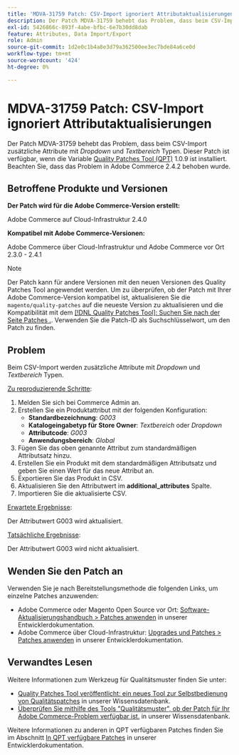 ```yaml
---
title: 'MDVA-31759 Patch: CSV-Import ignoriert Attributaktualisierungen'
description: Der Patch MDVA-31759 behebt das Problem, dass beim CSV-Import zusätzliche Attribute mit den Typen *Dropdown* und *Textbereich* ignoriert werden. Dieser Patch ist verfügbar, wenn das [Quality Patches Tool (QPT)](/help/announcements/adobe-commerce-announcements/magento-quality-patches-released-new-tool-to-self-serve-quality-patches.md) 1.0.9 installiert ist. Beachten Sie, dass das Problem in Adobe Commerce 2.4.2 behoben wurde.
exl-id: 5426866c-893f-4abe-bfbc-6e7b30dd8dab
feature: Attributes, Data Import/Export
role: Admin
source-git-commit: 1d2e0c1b4a8e3d79a362500ee3ec7bde84a6ce0d
workflow-type: tm+mt
source-wordcount: '424'
ht-degree: 0%

---
```


# MDVA-31759 Patch: CSV-Import ignoriert Attributaktualisierungen

Der Patch MDVA-31759 behebt das Problem, dass beim CSV-Import zusätzliche Attribute mit *Dropdown* und *Textbereich* Typen. Dieser Patch ist verfügbar, wenn die Variable [Quality Patches Tool (QPT)](/help/announcements/adobe-commerce-announcements/magento-quality-patches-released-new-tool-to-self-serve-quality-patches.md) 1.0.9 ist installiert. Beachten Sie, dass das Problem in Adobe Commerce 2.4.2 behoben wurde.

## Betroffene Produkte und Versionen

**Der Patch wird für die Adobe Commerce-Version erstellt:**

Adobe Commerce auf Cloud-Infrastruktur 2.4.0

**Kompatibel mit Adobe Commerce-Versionen:**

Adobe Commerce über Cloud-Infrastruktur und Adobe Commerce vor Ort 2.3.0 - 2.4.1

>[!NOTE]
>
>Der Patch kann für andere Versionen mit den neuen Versionen des Quality Patches Tool angewendet werden. Um zu überprüfen, ob der Patch mit Ihrer Adobe Commerce-Version kompatibel ist, aktualisieren Sie die `magento/quality-patches` auf die neueste Version zu aktualisieren und die Kompatibilität mit dem [[!DNL Quality Patches Tool]: Suchen Sie nach der Seite Patches .](https://devdocs.magento.com/quality-patches/tool.html#patch-grid). Verwenden Sie die Patch-ID als Suchschlüsselwort, um den Patch zu finden.

## Problem

Beim CSV-Import werden zusätzliche Attribute mit *Dropdown* und *Textbereich* Typen.

<u>Zu reproduzierende Schritte</u>:

1. Melden Sie sich bei Commerce Admin an.
1. Erstellen Sie ein Produktattribut mit der folgenden Konfiguration:
   * **Standardbezeichnung**: *G003*
   * **Katalogeingabetyp für Store Owner**: *Textbereich* oder *Dropdown*
   * **Attributcode**: *G003*
   * **Anwendungsbereich**: *Global*
1. Fügen Sie das oben genannte Attribut zum standardmäßigen Attributsatz hinzu.
1. Erstellen Sie ein Produkt mit dem standardmäßigen Attributsatz und geben Sie einen Wert für das neue Attribut an.
1. Exportieren Sie das Produkt in CSV.
1. Aktualisieren Sie den Attributwert im **additional\_attributes** Spalte.
1. Importieren Sie die aktualisierte CSV.

<u>Erwartete Ergebnisse</u>:

Der Attributwert G003 wird aktualisiert.

<u>Tatsächliche Ergebnisse</u>:

Der Attributwert G003 wird nicht aktualisiert.

## Wenden Sie den Patch an

Verwenden Sie je nach Bereitstellungsmethode die folgenden Links, um einzelne Patches anzuwenden:

* Adobe Commerce oder Magento Open Source vor Ort: [Software-Aktualisierungshandbuch > Patches anwenden](https://devdocs.magento.com/guides/v2.4/comp-mgr/patching/mqp.html) in unserer Entwicklerdokumentation.
* Adobe Commerce über Cloud-Infrastruktur: [Upgrades und Patches > Patches anwenden](https://devdocs.magento.com/cloud/project/project-patch.html) in unserer Entwicklerdokumentation.

## Verwandtes Lesen

Weitere Informationen zum Werkzeug für Qualitätsmuster finden Sie unter:

* [Quality Patches Tool veröffentlicht: ein neues Tool zur Selbstbedienung von Qualitätspatches](/help/announcements/adobe-commerce-announcements/magento-quality-patches-released-new-tool-to-self-serve-quality-patches.md) in unserer Wissensdatenbank.
* [Überprüfen Sie mithilfe des Tools &quot;Qualitätsmuster&quot;, ob der Patch für Ihr Adobe Commerce-Problem verfügbar ist.](/help/support-tools/patches-available-in-qpt-tool/check-patch-for-magento-issue-with-magento-quality-patches.md) in unserer Wissensdatenbank.

Weitere Informationen zu anderen in QPT verfügbaren Patches finden Sie im Abschnitt [In QPT verfügbare Patches](https://devdocs.magento.com/quality-patches/tool.html#patch-grid) in unserer Entwicklerdokumentation.
